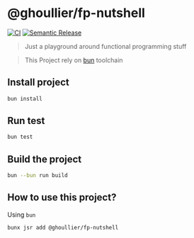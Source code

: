 # @ghoullier/fp-nutshell

[![CI](https://github.com/ghoullier/fp-nutshell//actions/workflows/ci.yml/badge.svg)](https://github.com/ghoullier/fp-nutshell//actions/workflows/ci.yml)
[![Semantic Release](https://github.com/ghoullier/fp-nutshell//actions/workflows/semantic-release.yml/badge.svg)](https://github.com/ghoullier/fp-nutshell//actions/workflows/semantic-release.yml)

> Just a playground around functional programming stuff

> This Project rely on [bun](https://bun.sh) toolchain

## Install project

```sh
bun install
```

## Run test

```sh
bun test
```

## Build the project

```sh
bun --bun run build
```

## How to use this project?

Using `bun`

```shell
bunx jsr add @ghoullier/fp-nutshell
```
